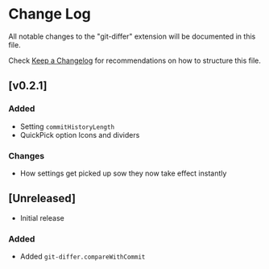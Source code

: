 # Change Log

All notable changes to the "git-differ" extension will be documented in this file.

Check [Keep a Changelog](http://keepachangelog.com/) for recommendations on how to structure this file.

## [v0.2.1]

### Added

- Setting `commitHistoryLength`
- QuickPick option Icons and dividers

### Changes

- How settings get picked up sow they now take effect instantly

## [Unreleased]

- Initial release

### Added

- Added `git-differ.compareWithCommit`
